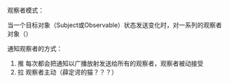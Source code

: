 观察者模式：

当一个目标对象（Subject或Observable）状态发送变化时，对一系列的观察者对象（）


通知观察者的方式：
1. 推 每次都会把通知以广播放射发送给所有的观察者，观察者被动接受
2. 拉 观察者主动（薛定谔的猫？？？）